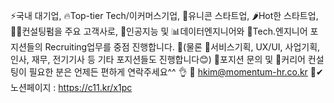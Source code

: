 ⚡국내 대기업, 🔥Top-tier Tech/이커머스기업, 🎨유니콘 스타트업, 🌶Hot한 스타트업, 🧛‍♂️컨설팅펌을 주요 고객사로, 🔎인공지능 및 📊데이터엔지니어와 🔨Tech.엔지니어 포지션들의 Recruiting업무를 중점 진행합니다. 📌(물론 🎈서비스기획, UX/UI, 사업기획, 인사, 재무, 전기기사 등 기타 포지션들도 진행합니다😊)
🌈포지션 문의 및 🌹커리어 컨설팅이 필요한 분은 언제든 편하게 연락주세요^^ 👌
📧 hkim@momentum-hr.co.kr 
👀✔노션페이지 : https://c11.kr/x1pc

<!---
Ziquraat/Ziquraat is a ✨ special ✨ repository because its `README.md` (this file) appears on your GitHub profile.
You can click the Preview link to take a look at your changes.
--->
